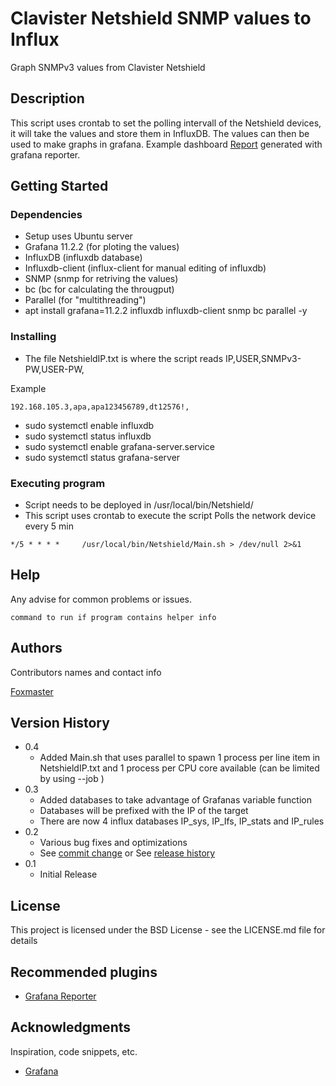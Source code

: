 # Clavister Netshield SNMP values to Influx

Graph SNMPv3 values from Clavister Netshield

## Description

This script uses crontab to set the polling intervall of the Netshield devices,
it will take the values and store them in InfluxDB. The values can then be used to 
make graphs in grafana.
Example dashboard [Report](https://github.com/Foxmaster-stuff/Netshield-influxdb/blob/master/Example_Dashboard_Report.pdf) generated with grafana reporter.

## Getting Started

### Dependencies

* Setup uses Ubuntu server
* Grafana 11.2.2 (for ploting the values)
* InfluxDB (influxdb database)
* Influxdb-client (influx-client for manual editing of influxdb)
* SNMP (snmp for retriving the values)
* bc (bc for calculating the througput)
* Parallel (for "multithreading")
* apt install grafana=11.2.2 influxdb influxdb-client snmp bc parallel -y

### Installing

* The file NetshieldIP.txt is where the script reads IP,USER,SNMPv3-PW,USER-PW,

Example
```
192.168.105.3,apa,apa123456789,dt12576!,
```
* sudo systemctl enable influxdb
* sudo systemctl status influxdb
* sudo systemctl enable grafana-server.service
* sudo systemctl status grafana-server

### Executing program

* Script needs to be deployed in /usr/local/bin/Netshield/
* This script uses crontab to execute the script
Polls the network device every 5 min
```
*/5 * * * *     /usr/local/bin/Netshield/Main.sh > /dev/null 2>&1
```

## Help

Any advise for common problems or issues.
```
command to run if program contains helper info
```

## Authors

Contributors names and contact info

[Foxmaster](pemi@clavister.com)  

## Version History
* 0.4
    * Added Main.sh that uses parallel to spawn 1 process per line item in NetshieldIP.txt
      and 1 process per CPU core available (can be limited by using --job <number>)
* 0.3
    * Added databases to take advantage of Grafanas variable function
    * Databases will be prefixed with the IP of the target
    * There are now 4 influx databases IP_sys, IP_Ifs, IP_stats and IP_rules 
* 0.2
    * Various bug fixes and optimizations
    * See [commit change]() or See [release history]()
* 0.1
    * Initial Release

## License

This project is licensed under the BSD License - see the LICENSE.md file for details

## Recommended plugins

* [Grafana Reporter](https://github.com/mahendrapaipuri/grafana-dashboard-reporter-app)

## Acknowledgments

Inspiration, code snippets, etc.
* [Grafana](https://grafana.com/)
